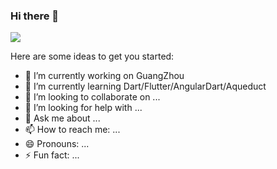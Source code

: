 ### Hi there 👋

![](https://komarev.com/ghpvc/?username=rhymelph)

Here are some ideas to get you started:

- 🔭 I’m currently working on GuangZhou
- 🌱 I’m currently learning Dart/Flutter/AngularDart/Aqueduct
- 👯 I’m looking to collaborate on ...
- 🤔 I’m looking for help with ...
- 💬 Ask me about ...
- 📫 How to reach me: ...
- 😄 Pronouns: ...
- ⚡ Fun fact: ...

